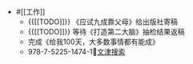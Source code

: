 - #[[工作]]
    - {{[[TODO]]}} 《应试九成靠父母》给出版社寄稿
    - {{[[TODO]]}} 等待《打造第二大脑》抽检结果返稿
    - 完成《给我100天，大多数事情都有能成》
    - 978-7-5225-1474-1🦩[文津搜索](http://find.nlc.cn/search/doSearch?query=%E5%AD%A6%E4%BC%9A%E6%8B%92%E7%BB%9D&secQuery=&actualQuery=%E5%AD%A6%E4%BC%9A%E6%8B%92%E7%BB%9D&searchType=2&docType=%E5%85%A8%E9%83%A8&isGroup=isGroup&targetFieldLog=%E5%85%A8%E9%83%A8%E5%AD%97%E6%AE%B5&fromHome=true) 
